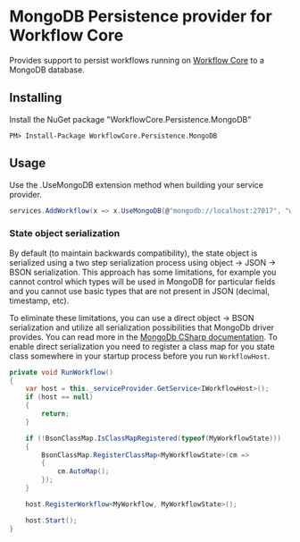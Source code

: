 # MongoDB Persistence provider for Workflow Core

Provides support to persist workflows running on [Workflow Core](../../README.md) to a MongoDB database.

## Installing

Install the NuGet package "WorkflowCore.Persistence.MongoDB"

```
PM> Install-Package WorkflowCore.Persistence.MongoDB
```

## Usage

Use the .UseMongoDB extension method when building your service provider.

```C#
services.AddWorkflow(x => x.UseMongoDB(@"mongodb://localhost:27017", "workflow"));
```

### State object serialization

By default (to maintain backwards compatibility), the state object is serialized using a two step serialization process using object -> JSON -> BSON serialization.
This approach has some limitations, for example you cannot control which types will be used in MongoDB for particular fields and you cannot use basic types that are not present in JSON (decimal, timestamp, etc).

To eliminate these limitations, you can use a direct object -> BSON serialization and utilize all serialization possibilities that MongoDb driver provides. You can read more in the [MongoDb CSharp documentation](https://mongodb.github.io/mongo-csharp-driver/1.11/serialization/).
To enable direct serialization you need to register a class map for you state class somewhere in your startup process before you run `WorkflowHost`.

```C#
private void RunWorkflow()
{
    var host = this._serviceProvider.GetService<IWorkflowHost>();
    if (host == null)
    {
        return;
    }

    if (!BsonClassMap.IsClassMapRegistered(typeof(MyWorkflowState)))
    {
        BsonClassMap.RegisterClassMap<MyWorkflowState>(cm =>
        {
            cm.AutoMap();
        });
    }

    host.RegisterWorkflow<MyWorkflow, MyWorkflowState>();

    host.Start();
}

```
